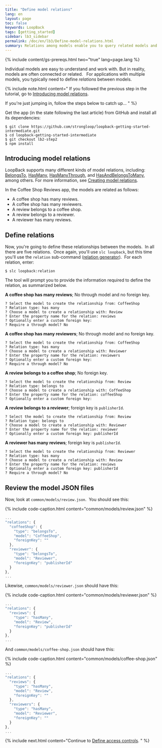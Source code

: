 ```yaml
---
title: "Define model relations"
lang: en
layout: page
toc: false
keywords: LoopBack
tags: [getting_started]
sidebar: lb3_sidebar
permalink: /doc/en/lb3/Define-model-relations.html
summary: Relations among models enable you to query related models and perform corresponding validations.
---
```


{% include content/gs-prereqs.html two="true" lang=page.lang %}

Individual models are easy to understand and work with. But in reality, models are often connected or related.   For applications with multiple models, you typically need to define _relations_ between models.  

{% include note.html content="
If you followed the previous step in the tutorial, go to [Introducing model relations](#introducing-model-relations).

If you're just jumping in, follow the steps below to catch up...
" %}

Get the app (in the state following the last article) from GitHub and install all its dependencies:

```
$ git clone https://github.com/strongloop/loopback-getting-started-intermediate.git
$ cd loopback-getting-started-intermediate
$ git checkout lb2-step2
$ npm install
```

## Introducing model relations

LoopBack supports many different kinds of model relations, including: [BelongsTo](BelongsTo-relations), [HasMany](HasMany-relations), [HasManyThrough](HasManyThrough-relations), and [HasAndBelongsToMany](HasAndBelongsToMany-relations), among others. For more information, see [Creating model relations](Creating-model-relations).

In the Coffee Shop Reviews app, the models are related as follows:

*   A coffee shop has many reviews.
*   A coffee shop has many reviewers.
*   A review belongs to a coffee shop.
*   A review belongs to a reviewer.
*   A reviewer has many reviews.

## Define relations

Now, you're going to define these relationships between the models.  In all there are five relations.  Once again, you'll use `slc loopback`, but this time you'll use the `relation` sub-command ([relation generator](Relation-generator)).  For each relation, enter:

`$ slc loopback:relation`

The tool will prompt you to provide the information required to define the relation, as summarized below.

**A coffee shop has many reviews**; No through model and no foreign key.

```
? Select the model to create the relationship from: CoffeeShop
? Relation type: has many
? Choose a model to create a relationship with: Review
? Enter the property name for the relation: reviews
? Optionally enter a custom foreign key:
? Require a through model? No
```

**A coffee shop has many reviewers**; No through model and no foreign key.

```
? Select the model to create the relationship from: CoffeeShop
? Relation type: has many
? Choose a model to create a relationship with: Reviewer
? Enter the property name for the relation: reviewers
? Optionally enter a custom foreign key:
? Require a through model? No
```

**A review belongs to a coffee shop**; No foreign key.

```
? Select the model to create the relationship from: Review
? Relation type: belongs to
? Choose a model to create a relationship with: CoffeeShop
? Enter the property name for the relation: coffeeShop
? Optionally enter a custom foreign key:
```

**A review belongs to a reviewer**; foreign key is `publisherId`.

```
? Select the model to create the relationship from: Review
? Relation type: belongs to
? Choose a model to create a relationship with: Reviewer
? Enter the property name for the relation: reviewer
? Optionally enter a custom foreign key: publisherId
```

**A reviewer has many reviews**; foreign key is `publisherId`.

```
? Select the model to create the relationship from: Reviewer
? Relation type: has many
? Choose a model to create a relationship with: Review
? Enter the property name for the relation: reviews
? Optionally enter a custom foreign key: publisherId
? Require a through model? No
```

## Review the model JSON files

Now, look at `common/models/review.json`.  You should see this:

{% include code-caption.html content="common/models/review.json" %}
```javascript
...
"relations": {
  "coffeeShop": {
    "type": "belongsTo",
    "model": "CoffeeShop",
    "foreignKey": ""
  },
  "reviewer": {
    "type": "belongsTo",
    "model": "Reviewer",
    "foreignKey": "publisherId"
  }
},
...
```

Likewise, `common/models/reviewer.json` should have this:

{% include code-caption.html content="common/models/reviewer.json" %}
```javascript
...
"relations": {
  "reviews": {
    "type": "hasMany",
    "model": "Review",
    "foreignKey": "publisherId"
  }
},
...
```

And `common/models/coffee-shop.json` should have this:

{% include code-caption.html content="common/models/coffee-shop.json" %}
```javascript
...
"relations": {
  "reviews": {
    "type": "hasMany",
    "model": "Review",
    "foreignKey": ""
  },
  "reviewers": {
    "type": "hasMany",
    "model": "Reviewer",
    "foreignKey": ""
  }
},
...
```

{% include next.html content="Continue to [Define access controls](Define-access-controls.html).
" %}
